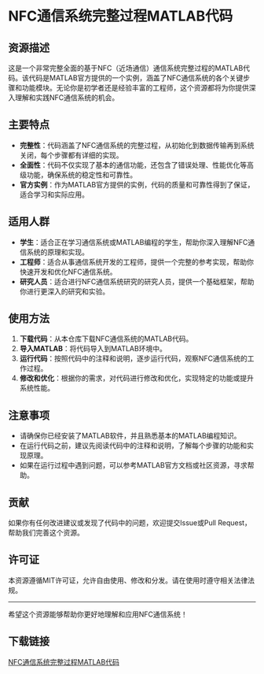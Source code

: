 # NFC通信系统完整过程MATLAB代码

## 资源描述

这是一个非常完整全面的基于NFC（近场通信）通信系统完整过程的MATLAB代码。该代码是MATLAB官方提供的一个实例，涵盖了NFC通信系统的各个关键步骤和功能模块。无论你是初学者还是经验丰富的工程师，这个资源都将为你提供深入理解和实践NFC通信系统的机会。

## 主要特点

- **完整性**：代码涵盖了NFC通信系统的完整过程，从初始化到数据传输再到系统关闭，每个步骤都有详细的实现。
- **全面性**：代码不仅实现了基本的通信功能，还包含了错误处理、性能优化等高级功能，确保系统的稳定性和可靠性。
- **官方实例**：作为MATLAB官方提供的实例，代码的质量和可靠性得到了保证，适合学习和实际应用。

## 适用人群

- **学生**：适合正在学习通信系统或MATLAB编程的学生，帮助你深入理解NFC通信系统的原理和实现。
- **工程师**：适合从事通信系统开发的工程师，提供一个完整的参考实现，帮助你快速开发和优化NFC通信系统。
- **研究人员**：适合进行NFC通信系统研究的研究人员，提供一个基础框架，帮助你进行更深入的研究和实验。

## 使用方法

1. **下载代码**：从本仓库下载NFC通信系统的MATLAB代码。
2. **导入MATLAB**：将代码导入到MATLAB环境中。
3. **运行代码**：按照代码中的注释和说明，逐步运行代码，观察NFC通信系统的工作过程。
4. **修改和优化**：根据你的需求，对代码进行修改和优化，实现特定的功能或提升系统性能。

## 注意事项

- 请确保你已经安装了MATLAB软件，并且熟悉基本的MATLAB编程知识。
- 在运行代码之前，建议先阅读代码中的注释和说明，了解每个步骤的功能和实现原理。
- 如果在运行过程中遇到问题，可以参考MATLAB官方文档或社区资源，寻求帮助。

## 贡献

如果你有任何改进建议或发现了代码中的问题，欢迎提交Issue或Pull Request，帮助我们完善这个资源。

## 许可证

本资源遵循MIT许可证，允许自由使用、修改和分发。请在使用时遵守相关法律法规。

---

希望这个资源能够帮助你更好地理解和应用NFC通信系统！

## 下载链接

[NFC通信系统完整过程MATLAB代码](https://pan.quark.cn/s/bd08b7735d26)